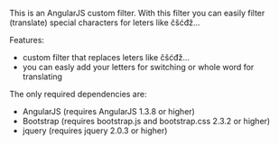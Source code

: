This is an AngularJS custom filter. With this filter you can easily filter (translate) special characters for leters like čšćđž...

Features:

- custom filter that replaces leters like čšćđž...
- you can easly add your letters for switching or whole word for translating

The only required dependencies are:

- AngularJS (requires AngularJS 1.3.8 or higher)
- Bootstrap (requires bootstrap.js and bootstrap.css 2.3.2 or higher)
- jquery (requires jquery 2.0.3 or higher)
